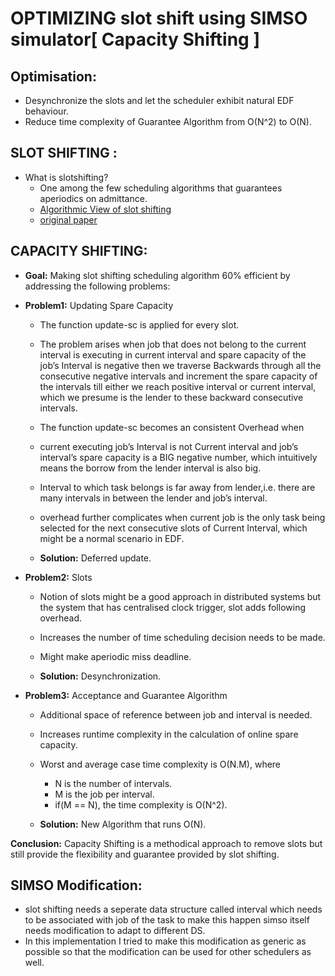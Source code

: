 OPTIMIZING slot shift using SIMSO simulator[ Capacity Shifting ]
=================================================================

Optimisation:
-------------
* Desynchronize the slots and let the scheduler exhibit natural EDF behaviour.
* Reduce time complexity of Guarantee Algorithm from O(N^2) to O(N).

SLOT SHIFTING :
----------------

  * What  is slotshifting?
    * One among the few scheduling algorithms that guarantees aperiodics on admittance.
    * [Algorithmic View of slot shifting]( https://github.com/gokulvasan/Slot-shifting-in-LITMUS-RT-Kernel-2.6/blob/master/documentations/SlotShifting.pdf )
    * [original paper](https://www.slideshare.net/slideshow/embed_code/key/PJt8vhtGcHvKQ)

CAPACITY SHIFTING:
------------------
* **Goal:** Making slot shifting scheduling  algorithm 60% efficient  by addressing the following problems:

* **Problem1:** Updating Spare Capacity
  * The function update-sc is applied for every slot.
  * The problem arises when job that does not belong to the current interval is executing in current interval and spare capacity of the job’s Interval is negative then we traverse Backwards through all the consecutive negative intervals and increment the spare capacity of the intervals till either we reach positive interval or current interval, which we presume is the lender to these backward consecutive intervals.
  * The function update-sc becomes an consistent Overhead when
  * current executing job’s Interval is not Current interval and job’s interval’s spare capacity is a BIG negative number, which intuitively means the borrow from the lender interval is also big.
  * Interval to which task belongs is far away from lender,i.e. there are many intervals in between the lender and job’s interval.
  * overhead further complicates when current job is the only task being selected for the next consecutive slots of Current Interval, which might be a normal scenario in EDF. 

  * **Solution:** Deferred update.

* **Problem2:** Slots
  * Notion of slots might be a good approach in distributed systems but the system that has centralised clock trigger, slot adds
following overhead.
  *  Increases the number of time scheduling decision needs to be made.
  * Might make aperiodic miss deadline.
  
  * **Solution:** Desynchronization.

* **Problem3:**  Acceptance and Guarantee Algorithm
  * Additional space of reference between job and interval is needed.
  * Increases runtime complexity in the calculation of online spare capacity.
  * Worst and average case time complexity is  O(N.M), where 
       * N is the number of intervals.
       * M is the job per interval.
       * if(M == N), the time complexity is O(N^2).

  * **Solution:** New Algorithm that runs O(N).

**Conclusion:**
Capacity Shifting is a methodical approach to remove slots but still provide the flexibility and guarantee provided by slot shifting.

SIMSO Modification:
-------------------
* slot shifting needs a seperate data structure called interval which needs to be associated with job of the task to make this happen simso itself needs modification to adapt to different DS.
* In this implementation I tried to make this modification as generic as possible so that the modification
can be used for other schedulers as well. 
